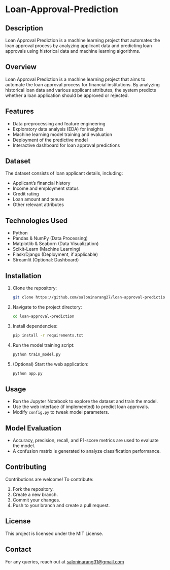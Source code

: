 # Loan-Approval-Prediction

## Description
Loan Approval Prediction is a machine learning project that automates the loan approval process by analyzing applicant data and predicting loan approvals using historical data and machine learning algorithms.

## Overview
Loan Approval Prediction is a machine learning project that aims to automate the loan approval process for financial institutions. By analyzing historical loan data and various applicant attributes, the system predicts whether a loan application should be approved or rejected.

## Features
- Data preprocessing and feature engineering
- Exploratory data analysis (EDA) for insights
- Machine learning model training and evaluation
- Deployment of the predictive model
- Interactive dashboard for loan approval predictions

## Dataset
The dataset consists of loan applicant details, including:
- Applicant’s financial history
- Income and employment status
- Credit rating
- Loan amount and tenure
- Other relevant attributes

## Technologies Used
- Python
- Pandas & NumPy (Data Processing)
- Matplotlib & Seaborn (Data Visualization)
- Scikit-Learn (Machine Learning)
- Flask/Django (Deployment, if applicable)
- Streamlit (Optional: Dashboard)

## Installation
1. Clone the repository:
   ```sh
   git clone https://github.com/saloninarang27/loan-approval-prediction.git
   ```
2. Navigate to the project directory:
   ```sh
   cd loan-approval-prediction
   ```
3. Install dependencies:
   ```sh
   pip install -r requirements.txt
   ```
4. Run the model training script:
   ```sh
   python train_model.py
   ```
5. (Optional) Start the web application:
   ```sh
   python app.py
   ```

## Usage
- Run the Jupyter Notebook to explore the dataset and train the model.
- Use the web interface (if implemented) to predict loan approvals.
- Modify `config.py` to tweak model parameters.

## Model Evaluation
- Accuracy, precision, recall, and F1-score metrics are used to evaluate the model.
- A confusion matrix is generated to analyze classification performance.

## Contributing
Contributions are welcome! To contribute:
1. Fork the repository.
2. Create a new branch.
3. Commit your changes.
4. Push to your branch and create a pull request.

## License
This project is licensed under the MIT License.

## Contact
For any queries, reach out at saloninarang31@gmail.com


